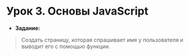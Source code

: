 # Урок 3. Основы JavaScript
* **Задание:**
> Создать страницу, которая спрашивает имя у пользователя и выводит его с помощью функции.